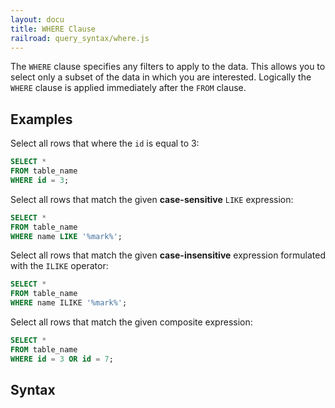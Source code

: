 ```yaml
---
layout: docu
title: WHERE Clause
railroad: query_syntax/where.js
---
```


The `WHERE` clause specifies any filters to apply to the data. This allows you to select only a subset of the data in which you are interested. Logically the `WHERE` clause is applied immediately after the `FROM` clause.

## Examples

Select all rows that where the `id` is equal to 3:

```sql
SELECT *
FROM table_name
WHERE id = 3;
```

Select all rows that match the given **case-sensitive** `LIKE` expression:

```sql
SELECT *
FROM table_name
WHERE name LIKE '%mark%';
```

Select all rows that match the given **case-insensitive** expression formulated with the `ILIKE` operator:

```sql
SELECT *
FROM table_name
WHERE name ILIKE '%mark%';
```

Select all rows that match the given composite expression:

```sql
SELECT *
FROM table_name
WHERE id = 3 OR id = 7;
```

## Syntax

<div id="rrdiagram"></div>
